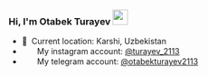 ### Hi, I'm Otabek Turayev <img src="https://media.giphy.com/media/hvRJCLFzcasrR4ia7z/giphy.gif" width="27px">
- 📍&nbsp; Current location: Karshi, Uzbekistan
- <img src="https://upload.wikimedia.org/wikipedia/commons/thumb/5/58/Instagram-Icon.png/1200px-Instagram-Icon.png" width="15px"> &nbsp; My instagram account: [@turayev_2113](https://instagram.com/turayev_2113/)
- <img src="https://w7.pngwing.com/pngs/224/500/png-transparent-telegram-logo-computer-icons-others-miscellaneous-blue-angle.png" width="15px"> &nbsp; My telegram account: [@otabekturayev2113](https://telegram.me/otabekturayev2113/)
